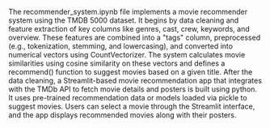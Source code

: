 The recommender_system.ipynb file implements a movie recommender system using the TMDB 5000 dataset. It begins by data cleaning and feature extraction of key columns like genres, cast, crew, keywords, and overview. These features are combined into a "tags" column, preprocessed (e.g., tokenization, stemming, and lowercasing), and converted into numerical vectors using CountVectorizer. The system calculates movie similarities using cosine similarity on these vectors and defines a recommend() function to suggest movies based on a given title. 
After the data cleaning, a Streamlit-based movie recommendation app that integrates with the TMDb API to fetch movie details and posters is built using python. It uses pre-trained recommendation data or models loaded via pickle to suggest movies. Users can select a movie through the Streamlit interface, and the app displays recommended movies along with their posters.






